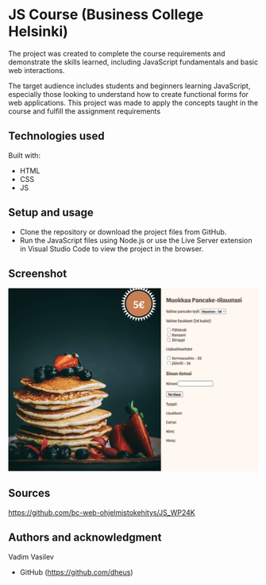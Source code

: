 # JS Course (Business College Helsinki)

The project was created to complete the course requirements and demonstrate the skills learned, including JavaScript fundamentals and basic web interactions.

The target audience includes students and beginners learning JavaScript, especially those looking to understand how to create functional forms for web applications. This project was made to apply the concepts taught in the course and fulfill the assignment requirements

## Technologies used

Built with: 

- HTML
- CSS
- JS

## Setup and usage
- Clone the repository or download the project files from GitHub.
- Run the JavaScript files using Node.js or use the Live Server extension in Visual Studio Code to view the project in the browser.
  
## Screenshot 
![alt text](https://github.com/dheus/JS_WP24K/blob/main/screenshot.png)

## Sources 
https://github.com/bc-web-ohjelmistokehitys/JS_WP24K

## Authors and acknowledgment

Vadim Vasilev
- GitHub (https://github.com/dheus)
